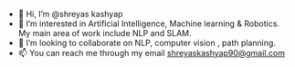 - 👋 Hi, I’m @shreyas kashyap
- 👀 I’m interested in Artificial Intelligence, Machine learning & Robotics. My main area of work include NLP and SLAM.
- 💞️ I’m looking to collaborate on NLP, computer vision , path planning.
- 📫 You can reach me through my email shreyaskashyap90@gmail.com

<!---
shreyas1990/shreyas1990 is a ✨ special ✨ repository because its `README.md` (this file) appears on your GitHub profile.
You can click the Preview link to take a look at your changes.
--->
